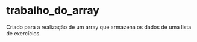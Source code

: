 # trabalho_do_array
Criado para a realização de um array que armazena os dados de uma lista de exercícios.
